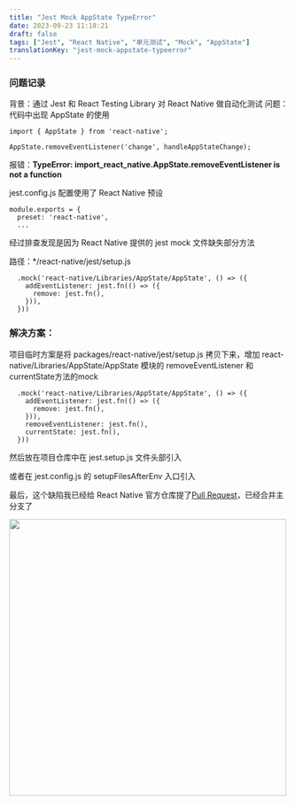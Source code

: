 ```yaml
---
title: "Jest Mock AppState TypeError"
date: 2023-09-23 11:18:21
draft: false
tags: ["Jest", "React Native", "单元测试", "Mock", "AppState"]
translationKey: "jest-mock-appstate-typeerror"
---
```



### 问题记录

背景：通过 Jest 和 React Testing Library 对 React Native 做自动化测试
问题： 代码中出现 AppState 的使用

```
import { AppState } from 'react-native';

AppState.removeEventListener('change', handleAppStateChange);

```

报错：**TypeError: import_react_native.AppState.removeEventListener is not a function**

jest.config.js 配置使用了 React Native 预设

```
module.exports = {
  preset: 'react-native',
  ...

```

经过排查发现是因为 React Native 提供的 jest mock 文件缺失部分方法

路径：*/react-native/jest/setup.js

```
  .mock('react-native/Libraries/AppState/AppState', () => ({
    addEventListener: jest.fn(() => ({
      remove: jest.fn(),
    })),
  }))
```

### 解决方案：

项目临时方案是将 packages/react-native/jest/setup.js 拷贝下来，增加 react-native/Libraries/AppState/AppState 模块的 removeEventListener 和 currentState方法的mock

```
  .mock('react-native/Libraries/AppState/AppState', () => ({
    addEventListener: jest.fn(() => ({
      remove: jest.fn(),
    })),
    removeEventListener: jest.fn(),
    currentState: jest.fn(),
  }))
```

然后放在项目仓库中在 jest.setup.js 文件头部引入

或者在 jest.config.js 的 setupFilesAfterEnv 入口引入

最后，这个缺陷我已经给 React Native 官方仓库提了[Pull Request](https://github.com/facebook/react-native/pull/39578)，已经合并主分支了

<img src="../images/react-native-setup-change.png" width="500" />